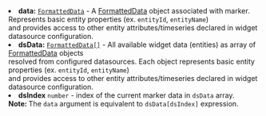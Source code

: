   <li><b>data:</b> <code><a href="https://github.com/thingsboard/thingsboard/blob/5bb6403407aa4898084832d6698aa9ea6d484889/ui-ngx/src/app/modules/home/components/widget/lib/maps/map-models.ts#L108" target="_blank">FormattedData</a></code> - A <a href="https://github.com/thingsboard/thingsboard/blob/5bb6403407aa4898084832d6698aa9ea6d484889/ui-ngx/src/app/modules/home/components/widget/lib/maps/map-models.ts#L108" target="_blank">FormattedData</a> object associated with marker.<br/>
     Represents basic entity properties (ex. <code>entityId</code>, <code>entityName</code>)<br/>and provides access to other entity attributes/timeseries declared in widget datasource configuration.
  </li>
  <li><b>dsData:</b> <code><a href="https://github.com/thingsboard/thingsboard/blob/5bb6403407aa4898084832d6698aa9ea6d484889/ui-ngx/src/app/modules/home/components/widget/lib/maps/map-models.ts#L108" target="_blank">FormattedData[]</a></code> - All available widget data (entities) as array of <a href="https://github.com/thingsboard/thingsboard/blob/5bb6403407aa4898084832d6698aa9ea6d484889/ui-ngx/src/app/modules/home/components/widget/lib/maps/map-models.ts#L108" target="_blank">FormattedData</a> objects<br/>
     resolved from configured datasources. Each object represents basic entity properties (ex. <code>entityId</code>, <code>entityName</code>)<br/>
     and provides access to other entity attributes/timeseries declared in widget datasource configuration.
  </li>
  <li><b>dsIndex</b> <code>number</code> - index of the current marker data in <code>dsData</code> array.<br>
     <strong>Note: </strong> The <code>data</code> argument is equivalent to <code>dsData[dsIndex]</code> expression. 
  </li>
